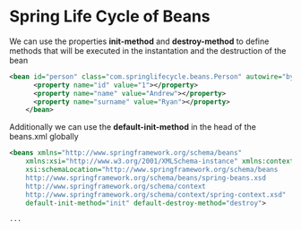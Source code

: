 # Spring Life Cycle of Beans

We can use the properties __init-method__ and __destroy-method__ to define methods that will be executed in the instantation and the destruction of the bean

```xml
<bean id="person" class="com.springlifecycle.beans.Person" autowire="byName" init-method="init" destroy-method="destroy">
      <property name="id" value="1"></property>
      <property name="name" value="Andrew"></property>
      <property name="surname" value="Ryan"></property>
    </bean>
```

Additionally we can use the __default-init-method__ in the head of the beans.xml globally

```xml
<beans xmlns="http://www.springframework.org/schema/beans"
    xmlns:xsi="http://www.w3.org/2001/XMLSchema-instance" xmlns:context="http://www.springframework.org/schema/context"
    xsi:schemaLocation="http://www.springframework.org/schema/beans 
    http://www.springframework.org/schema/beans/spring-beans.xsd 
    http://www.springframework.org/schema/context 
    http://www.springframework.org/schema/context/spring-context.xsd"
    default-init-method="init" default-destroy-method="destroy">

...    

```